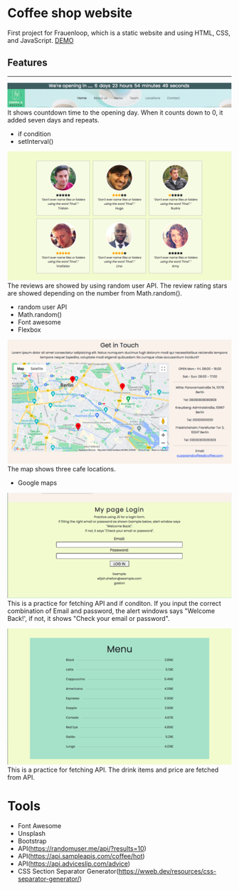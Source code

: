 # Coffee shop website

First project for Frauenloop, which is a static website and using HTML, CSS, and JavaScript.
[DEMO](https://ayumi-ayumi.github.io/coffeeshop/)

## Features
---


![Top](image/readme/top.png)
It shows countdown time to the opening day.
When it counts down to 0, it added seven days and repeats.
- if condition
- setInterval()



![Top](image/readme/review.png)
The reviews are showed by using random user API.
The review rating stars are showed depending on the number from Math.random().
- random user API
- Math.random() 
- Font awesome
- Flexbox



![Top](image/readme/map.png)
The map shows three cafe locations.
- Google maps



![Top](image/readme/login.png)
This is a practice for fetching API and if conditon.
If you input the correct combination of Email and password, the alert windows says "Welcome Back!', if not, it shows "Check your email or password".



![Top](image/readme/menu.png)
This is a practice for fetching API.
The drink items and price are fetched from API.

# Tools
* Font Awesome
* Unsplash
* Bootstrap
* API(https://randomuser.me/api/?results=10)
* API(https://api.sampleapis.com/coffee/hot)
* API(https://api.adviceslip.com/advice)
* CSS Section Separator Generator(https://wweb.dev/resources/css-separator-generator/)


